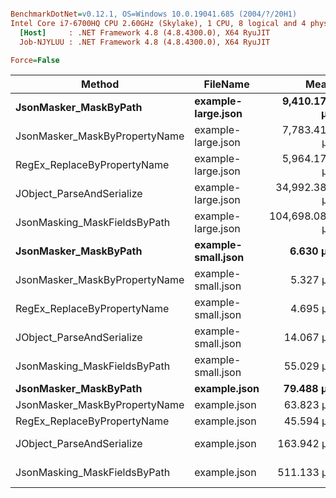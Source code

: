 ``` ini

BenchmarkDotNet=v0.12.1, OS=Windows 10.0.19041.685 (2004/?/20H1)
Intel Core i7-6700HQ CPU 2.60GHz (Skylake), 1 CPU, 8 logical and 4 physical cores
  [Host]     : .NET Framework 4.8 (4.8.4300.0), X64 RyuJIT
  Job-NJYLUU : .NET Framework 4.8 (4.8.4300.0), X64 RyuJIT

Force=False  

```
|                        Method |           FileName |           Mean |         Error |        StdDev |         Median |     Gen 0 |     Gen 1 |    Gen 2 |   Allocated |
|------------------------------ |------------------- |---------------:|--------------:|--------------:|---------------:|----------:|----------:|---------:|------------:|
|         **JsonMasker_MaskByPath** | **example-large.json** |   **9,410.172 μs** |    **19.8230 μs** |    **16.5531 μs** |   **9,404.369 μs** | **1140.6250** |  **390.6250** | **312.5000** |  **4196.37 KB** |
| JsonMasker_MaskByPropertyName | example-large.json |   7,783.417 μs |    50.4347 μs |    47.1767 μs |   7,798.199 μs |  898.4375 |  281.2500 | 257.8125 |  3634.21 KB |
|   RegEx_ReplaceByPropertyName | example-large.json |   5,964.174 μs |    66.1315 μs |    61.8595 μs |   5,954.827 μs |  757.8125 |  546.8750 | 312.5000 |  4135.62 KB |
|     JObject_ParseAndSerialize | example-large.json |  34,992.388 μs |   680.3192 μs | 1,038.9193 μs |  35,135.227 μs | 1800.0000 |  800.0000 | 266.6667 |  10983.5 KB |
|  JsonMasking_MaskFieldsByPath | example-large.json | 104,698.088 μs | 2,072.2149 μs | 4,279.4831 μs | 105,023.742 μs | 8500.0000 | 2166.6667 | 666.6667 | 34256.27 KB |
|         **JsonMasker_MaskByPath** | **example-small.json** |       **6.630 μs** |     **0.1125 μs** |     **0.0998 μs** |       **6.680 μs** |    **1.7548** |         **-** |        **-** |     **5.41 KB** |
| JsonMasker_MaskByPropertyName | example-small.json |       5.327 μs |     0.0202 μs |     0.0189 μs |       5.327 μs |    1.6327 |         - |        - |     5.03 KB |
|   RegEx_ReplaceByPropertyName | example-small.json |       4.695 μs |     0.0616 μs |     0.0577 μs |       4.684 μs |    1.2665 |         - |        - |      3.9 KB |
|     JObject_ParseAndSerialize | example-small.json |      14.067 μs |     0.0968 μs |     0.0905 μs |      14.075 μs |    4.2572 |         - |        - |    13.12 KB |
|  JsonMasking_MaskFieldsByPath | example-small.json |      55.029 μs |     0.4928 μs |     0.4115 μs |      55.143 μs |   12.2070 |         - |        - |    37.54 KB |
|         **JsonMasker_MaskByPath** |       **example.json** |      **79.488 μs** |     **1.5778 μs** |     **3.3281 μs** |      **78.036 μs** |   **15.2588** |         **-** |        **-** |    **47.21 KB** |
| JsonMasker_MaskByPropertyName |       example.json |      63.823 μs |     0.3086 μs |     0.2887 μs |      63.819 μs |   13.6719 |         - |        - |    42.25 KB |
|   RegEx_ReplaceByPropertyName |       example.json |      45.594 μs |     0.4556 μs |     0.4261 μs |      45.656 μs |   14.4653 |         - |        - |    44.65 KB |
|     JObject_ParseAndSerialize |       example.json |     163.942 μs |     1.8584 μs |     1.7383 μs |     164.646 μs |   39.0625 |         - |        - |   120.26 KB |
|  JsonMasking_MaskFieldsByPath |       example.json |     511.133 μs |     7.0319 μs |     6.5776 μs |     512.274 μs |  104.4922 |         - |        - |   324.05 KB |
